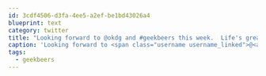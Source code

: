 ```yaml
---
id: 3cdf4506-d3fa-4ee5-a2ef-be1bd43026a4
blueprint: text
category: twitter
title: "Looking forward to @okdg and #geekbeers this week.  Life's great when you're a geek."
caption: 'Looking forward to <span class="username username_linked">@<a href="https://twitter.com/okdg" title="OKDG">okdg</a></span> and <span class="hashtag hashtag_local">#<a href="http://tweettemp.darylchymko.ca/?tag=geekbeers">geekbeers</a> this week.  Life''s great when you''re a geek.'
tags:
  - geekbeers
---
```

